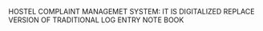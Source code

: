 HOSTEL COMPLAINT MANAGEMET SYSTEM:
  IT IS DIGITALIZED REPLACE VERSION OF TRADITIONAL LOG ENTRY NOTE BOOK 
